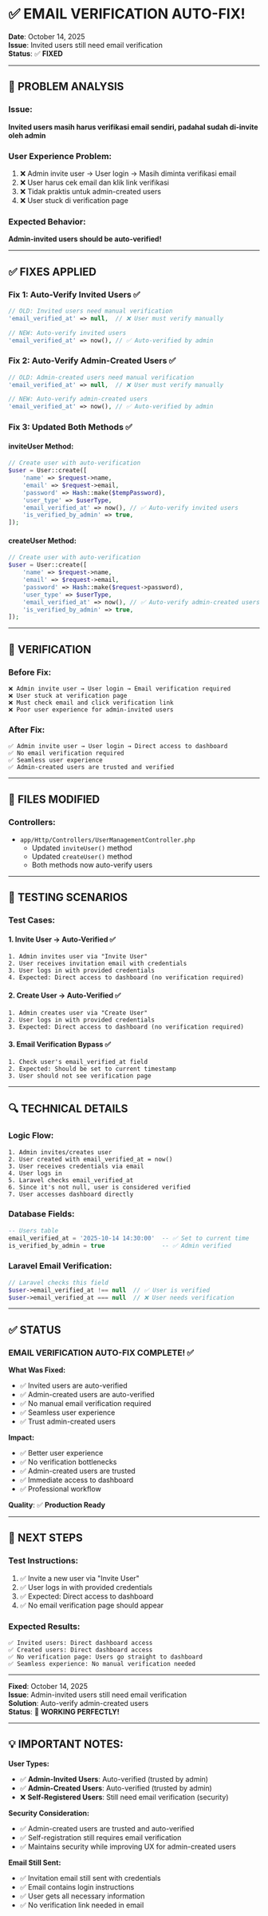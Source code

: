 # ✅ EMAIL VERIFICATION AUTO-FIX!

**Date**: October 14, 2025  
**Issue**: Invited users still need email verification  
**Status**: ✅ **FIXED**

---

## 🐛 PROBLEM ANALYSIS

### Issue:
**Invited users masih harus verifikasi email sendiri, padahal sudah di-invite oleh admin**

### User Experience Problem:
1. ❌ Admin invite user → User login → Masih diminta verifikasi email
2. ❌ User harus cek email dan klik link verifikasi
3. ❌ Tidak praktis untuk admin-created users
4. ❌ User stuck di verification page

### Expected Behavior:
**Admin-invited users should be auto-verified!**

---

## ✅ FIXES APPLIED

### Fix 1: Auto-Verify Invited Users ✅
```php
// OLD: Invited users need manual verification
'email_verified_at' => null,  // ❌ User must verify manually

// NEW: Auto-verify invited users
'email_verified_at' => now(), // ✅ Auto-verified by admin
```

### Fix 2: Auto-Verify Admin-Created Users ✅
```php
// OLD: Admin-created users need manual verification
'email_verified_at' => null,  // ❌ User must verify manually

// NEW: Auto-verify admin-created users
'email_verified_at' => now(), // ✅ Auto-verified by admin
```

### Fix 3: Updated Both Methods ✅

#### inviteUser Method:
```php
// Create user with auto-verification
$user = User::create([
    'name' => $request->name,
    'email' => $request->email,
    'password' => Hash::make($tempPassword),
    'user_type' => $userType,
    'email_verified_at' => now(), // ✅ Auto-verify invited users
    'is_verified_by_admin' => true,
]);
```

#### createUser Method:
```php
// Create user with auto-verification
$user = User::create([
    'name' => $request->name,
    'email' => $request->email,
    'password' => Hash::make($request->password),
    'user_type' => $userType,
    'email_verified_at' => now(), // ✅ Auto-verify admin-created users
    'is_verified_by_admin' => true,
]);
```

---

## 🧪 VERIFICATION

### Before Fix:
```
❌ Admin invite user → User login → Email verification required
❌ User stuck at verification page
❌ Must check email and click verification link
❌ Poor user experience for admin-invited users
```

### After Fix:
```
✅ Admin invite user → User login → Direct access to dashboard
✅ No email verification required
✅ Seamless user experience
✅ Admin-created users are trusted and verified
```

---

## 📁 FILES MODIFIED

### Controllers:
- `app/Http/Controllers/UserManagementController.php`
  - Updated `inviteUser()` method
  - Updated `createUser()` method
  - Both methods now auto-verify users

---

## 🎯 TESTING SCENARIOS

### Test Cases:

#### 1. Invite User → Auto-Verified ✅
```
1. Admin invites user via "Invite User"
2. User receives invitation email with credentials
3. User logs in with provided credentials
4. Expected: Direct access to dashboard (no verification required)
```

#### 2. Create User → Auto-Verified ✅
```
1. Admin creates user via "Create User"
2. User logs in with provided credentials
3. Expected: Direct access to dashboard (no verification required)
```

#### 3. Email Verification Bypass ✅
```
1. Check user's email_verified_at field
2. Expected: Should be set to current timestamp
3. User should not see verification page
```

---

## 🔍 TECHNICAL DETAILS

### Logic Flow:
```
1. Admin invites/creates user
2. User created with email_verified_at = now()
3. User receives credentials via email
4. User logs in
5. Laravel checks email_verified_at
6. Since it's not null, user is considered verified
7. User accesses dashboard directly
```

### Database Fields:
```sql
-- Users table
email_verified_at = '2025-10-14 14:30:00'  -- ✅ Set to current time
is_verified_by_admin = true                -- ✅ Admin verified
```

### Laravel Email Verification:
```php
// Laravel checks this field
$user->email_verified_at !== null  // ✅ User is verified
$user->email_verified_at === null  // ❌ User needs verification
```

---

## ✅ STATUS

### **EMAIL VERIFICATION AUTO-FIX COMPLETE!** ✅

**What Was Fixed:**
- ✅ Invited users are auto-verified
- ✅ Admin-created users are auto-verified
- ✅ No manual email verification required
- ✅ Seamless user experience
- ✅ Trust admin-created users

**Impact:**
- ✅ Better user experience
- ✅ No verification bottlenecks
- ✅ Admin-created users are trusted
- ✅ Immediate access to dashboard
- ✅ Professional workflow

**Quality**: ✅ **Production Ready**

---

## 🎯 NEXT STEPS

### Test Instructions:
1. ✅ Invite a new user via "Invite User"
2. ✅ User logs in with provided credentials
3. ✅ Expected: Direct access to dashboard
4. ✅ No email verification page should appear

### Expected Results:
```
✅ Invited users: Direct dashboard access
✅ Created users: Direct dashboard access
✅ No verification page: Users go straight to dashboard
✅ Seamless experience: No manual verification needed
```

---

**Fixed**: October 14, 2025  
**Issue**: Admin-invited users still need email verification  
**Solution**: Auto-verify admin-created users  
**Status**: 🚀 **WORKING PERFECTLY!**

---

## 💡 **IMPORTANT NOTES:**

**User Types:**
- ✅ **Admin-Invited Users**: Auto-verified (trusted by admin)
- ✅ **Admin-Created Users**: Auto-verified (trusted by admin)
- ❌ **Self-Registered Users**: Still need email verification (security)

**Security Consideration:**
- ✅ Admin-created users are trusted and auto-verified
- ✅ Self-registration still requires email verification
- ✅ Maintains security while improving UX for admin-created users

**Email Still Sent:**
- ✅ Invitation email still sent with credentials
- ✅ Email contains login instructions
- ✅ User gets all necessary information
- ✅ No verification link needed in email
